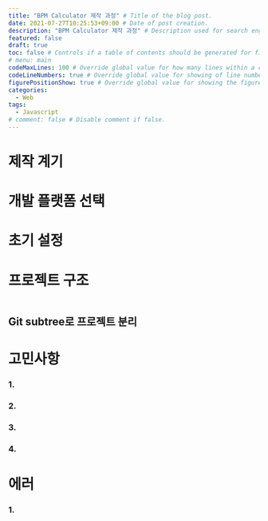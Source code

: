 ```yaml
---
title: "BPM Calculator 제작 과정" # Title of the blog post.
date: 2021-07-27T10:25:53+09:00 # Date of post creation.
description: "BPM Calculator 제작 과정" # Description used for search engine.
featured: false
draft: true
toc: false # Controls if a table of contents should be generated for first-level links automatically.
# menu: main
codeMaxLines: 100 # Override global value for how many lines within a code block before auto-collapsing.
codeLineNumbers: true # Override global value for showing of line numbers within code block.
figurePositionShow: true # Override global value for showing the figure label.
categories:
  - Web
tags:
  - Javascript
# comment: false # Disable comment if false.
---
```


# 제작 계기



# 개발 플랫폼 선택



# 초기 설정


# 프로젝트 구조

```bash

```

## Git subtree로 프로젝트 분리

# 고민사항

### 1. 

### 2. 

### 3. 


### 4. 


# 에러

### 1. 




